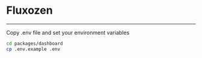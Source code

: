 # Fluxozen

---

Copy .env file and set your environment variables

```bash
cd packages/dashboard
cp .env.example .env
```
